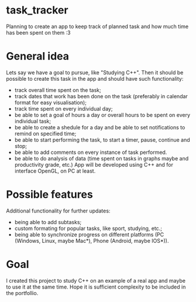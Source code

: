 # task_tracker
Planning to create an app to keep track of planned task and how much time has been spent on them :3

# General idea
  Lets say we have a goal to pursue, like "Studying C++". Then it should be possible to create this task in the app and should have such functionality:
 * track overall time spent on the task;
 * track dates that work has been done on the task (preferably in calendar format for easy visualisation);
 * track time spent on every individual day;
 * be able to set a goal of hours a day or overall hours to be spent on every individual task;
 * be able to create a shedule for a day and be able to set notifications to remind on specified time;
 * be able to start performing the task, to start a timer, pause, continue and stop;
 * be able to add comments on every instance of task performed.
 * be able to do analysis of data (time spent on tasks in graphs maybe and productivity grade, etc.)
  App will be developed using C++ and for interface OpenGL, on PC at least.

# Possible features
  Additional functionality for further updates:
 * being able to add subtasks;
 * custom formating for popular tasks, like sport, studying, etc.;
 * being able to synchronize progress on different platforms (PC (Windows, Linux, maybe Mac*), Phone (Android, maybe IOS*)).

# Goal
  I created this project to study C++ on an example of a real app and maybe to use it at the same time. Hope it is sufficient complexity to be included in the portfollio.
